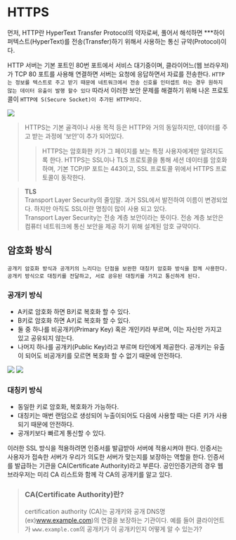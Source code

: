 # HTTPS

먼저, HTTP란 HyperText Transfer Protocol의 약자로써, 풀어서 해석하면 ***하이퍼텍스트(HyperText)를 전송(Transfer)하기 위해서 사용하는 통신 규약(Protocol)이다.

HTTP 서버는 기본 포트인 80번 포트에서 서비스 대기중이며, 클라이어느(웹 브라우저)가 TCP 80 포트를 사용해 연결하면 서버는 요청에 응답하면서 자료를 전송한다.
`HTTP는 정보를 텍스트로 주고 받기 때문에 네트워크에서 전송 신호를 인터셉트 하는 경우 원하지 않는 데이터 유출이 발행 할수 있다` 따라서 이러한 보안 문제를 해결하기 위해 나온 프로토콜이 `HTTP에 S(Secure Socket)이 추가된 HTTP이다.`

![](https://www.x-cart.com/wp-content/uploads/2017/02/http_to_https-1.jpg)

> HTTPS는 기본 골격이나 사용 목적 등은 HTTP와 거의 동일하지만, 데이터를 주고 받는 과정에 '보안'이 추가 되어있다. <br />
>> HTTPS는 암호화한 키가 그 페이지를 보는 특정 사용자에게만 알려지도록 한다. HTTPS는 SSL이나 TLS 프로토콜을 통해 세션 데이터를 암호화하며, 기본 TCP/IP 포트는 443이고, SSL 프로토콜 위에서 HTTPS 프로토콜이 동작한다.

> **TLS** <br/>
> Transport Layer Security의 줄임말. 과거 SSL에서 발전하여 이름이 변경되었다. 하지만 아직도 SSL이란 명칭이 많이 사용 되고 있다. <br />
> Transport Layer Security는 전송 계층 보안이라는 뜻이다. 전송 계층 보안은 컴퓨터 네트워크에 통신 보안을 제공 하기 위해 설계된 암호 규약이다.

## 암호화 방식

`공개키 암호화 방식과 공개키의 느리다는 단점을 보완한 대칭키 암호화 방식을 함께 사용한다. 공개키 방식으로 대칭키를 전달하고, 서로 공유된 대칭키를 가지고 통신하게 된다.`


### 공개키 방식
* A키로 암호화 하면 B키로 복호화 할 수 있다.
* B키로 암호화 하면 A키로 복호화 할 수 있다.
* 둘 중 하나를 비공개키(Primary Key) 혹은 개인키라 부르며, 이는 자신만 가지고 있고 공유되지 않는다.
* 나머지 하나를 공개키(Public Key)라고 부르며 타인에게 제공한다. 공개키는 유출이 되어도 비공개키를 모르면 복호화 할 수 없기 때문에 안전하다.

![](https://raonctf.com/static/essential/images/crypto/crypto_asymmetric_key_01.jpg)
![](https://blog.kakaocdn.net/dn/BWB42/btrgYkPJ7ja/6VY47rdHIMu9Kcs36adBF0/img.png)

### 대칭키 방식
* 동일한 키로 암호화, 복호화가 가능하다. 
* 대칭키는 매번 랜덤으로 생성되어 누출이되어도 다음에 사용할 때는 다른 키가 사용되기 때문에 안전하다.
* 공개키보다 빠르게 통신할 수 있다.

이러한 SSL 방식을 적용하려면 인증서를 발급받아 서버에 적용시켜야 한다. 인증서는 사용자가 접속한 서버가 우리가 의도한 서버가 맞는지를 보장하는 역할을 한다. 인증서를 발급하는 기관을 CA(Certificate Authority)라고 부른다. 공인인증기관의 경우 웹 브라우저는 미리 CA 리스트와 함께 각 CA의 공개키를 알고 있다.

> ### CA(Certificate Authority)란?
> certification authority (CA)는 공개키와 공개 DNS명(ex)www.example.com)의 연결을 보장하는 기관이다.
> 예를 들어 클라이언트가 `www.example.com`의 공개키가 이 공개키인지 어떻게 알 수 있는가?